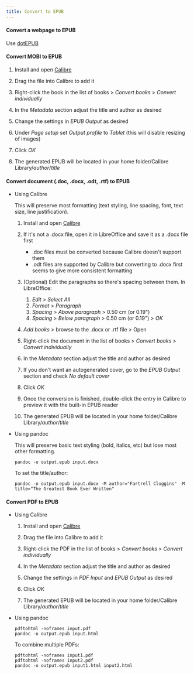 ```yaml
---
title: Convert to EPUB
---
```


#### Convert a webpage to EPUB

Use [dotEPUB](http://dotepub.com/)

#### Convert MOBI to EPUB

1. Install and open [Calibre](http://calibre-ebook.com/)

1. Drag the file into Calibre to add it

1. Right-click the book in the list of books > _Convert books_ > _Convert individually_

1. In the _Metadata_ section adjust the title and author as desired

1. Change the settings in _EPUB Output_ as desired

1. Under _Page setup_ set _Output profile_ to _Tablet_ (this will disable resizing of images)

1. Click _OK_

1. The generated EPUB will be located in your home folder/Calibre Library/_author_/_title_

#### Convert document (.doc, .docx, .odt, .rtf) to EPUB

- Using Calibre

  This will preserve most formatting (text styling, line spacing, font, text size, line justification).

  1. Install and open [Calibre](http://calibre-ebook.com/)

  1. If it's not a .docx file, open it in LibreOffice and save it as a .docx file first

     - .doc files must be converted because Calibre doesn't support them
     - .odt files are supported by Calibre but converting to .docx first seems to give more consistent formatting

  1. (Optional) Edit the paragraphs so there's spacing between them. In LibreOffice:

     1. _Edit_ > _Select All_
     2. _Format_ > _Paragraph_
     3. _Spacing_ > _Above paragraph_ > 0.50 cm (or 0.19")
     4. _Spacing_ > _Below paragraph_ > 0.50 cm (or 0.19") > _OK_

  1. _Add books_ > browse to the .docx or .rtf file > Open

  1. Right-click the document in the list of books > _Convert books_ > _Convert individually_

  1. In the _Metadata_ section adjust the title and author as desired

  1. If you don't want an autogenerated cover, go to the _EPUB Output_ section and check _No default cover_

  1. Click _OK_

  1. Once the conversion is finished, double-click the entry in Calibre to preview it with the built-in EPUB reader

  1. The generated EPUB will be located in your home folder/Calibre Library/_author_/_title_

- Using pandoc

  This will preserve basic text styling (bold, italics, etc) but lose most other formatting.

  ```
  pandoc -o output.epub input.docx
  ```

  To set the title/author:

  ```
  pandoc -o output.epub input.docx -M author="Fartrell Cluggins" -M title="The Greatest Book Ever Written"
  ```

#### Convert PDF to EPUB

- Using Calibre

  1. Install and open [Calibre](http://calibre-ebook.com/)

  1. Drag the file into Calibre to add it

  1. Right-click the PDF in the list of books > _Convert books_ > _Convert individually_

  1. In the _Metadata_ section adjust the title and author as desired

  1. Change the settings in _PDF Input_ and _EPUB Output_ as desired

  1. Click _OK_

  1. The generated EPUB will be located in your home folder/Calibre Library/_author_/_title_

- Using pandoc

  ```
  pdftohtml -noframes input.pdf
  pandoc -o output.epub input.html
  ```

  To combine multiple PDFs:

  ```
  pdftohtml -noframes input1.pdf
  pdftohtml -noframes input2.pdf
  pandoc -o output.epub input1.html input2.html
  ```
